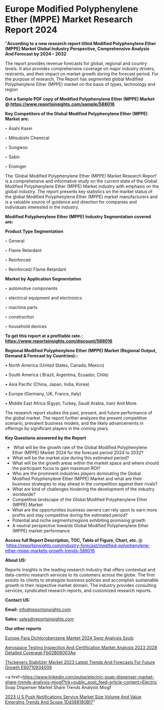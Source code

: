 # Europe Modified Polyphenylene Ether (MPPE) Market Research Report 2024

"<strong>According to a new research report titled Modified Polyphenylene Ether (MPPE) Market Global Industry Perspective, Comprehensive Analysis And Forecast by 2024 – 2032</strong>

The report provides revenue forecasts for global, regional and country levels. It also provides comprehensive coverage on major industry drivers, restraints, and their impact on market growth during the forecast period. For the purpose of research, The Report has segmented global Modified Polyphenylene Ether (MPPE) market on the basis of types, technology and region

<strong>Get a Sample PDF copy of Modified Polyphenylene Ether (MPPE) Market </strong><strong>@<a href=https://www.reportsinsights.com/sample/588016 style=color:#0000ff;> https://www.reportsinsights.com/sample/588016</a></strong></font>

<strong>Key Competitors of the Global Modified Polyphenylene Ether (MPPE) Market are:</strong>

‣ Asahi Kasei

‣ Mitsubishi Chemical

‣ Sungwoo

‣ Sabic

‣ Ensinger

The ‘Global Modified Polyphenylene Ether (MPPE) Market Research Report’ is a comprehensive and informative study on the current state of the Global Modified Polyphenylene Ether (MPPE) Market industry with emphasis on the global industry. The report presents key statistics on the market status of the global Modified Polyphenylene Ether (MPPE) market manufacturers and is a valuable source of guidance and direction for companies and individuals interested in the industry.

<strong>Modified Polyphenylene Ether (MPPE) Industry Segmentation covered are:</strong>

<strong>Product Type Segmentation</strong>

‣    General

‣ Flame Retardant

‣ Reinforced

‣ Reinforced/ Flame Retardant

<strong>Market by Application Segmentation</strong>

‣   automotive components

‣ electrical equipment and electronics

‣ machine parts

‣ construction

‣ household devices

<strong>To get this report at a profitable rate.: <a href=https://www.reportsinsights.com/discount/588016 style=color:#0000ff;>https://www.reportsinsights.com/discount/588016</a></strong></font>

<strong>Regional Modified Polyphenylene Ether (MPPE) Market (Regional Output, Demand &amp; Forecast by Countries):-</strong>

• North America (United States, Canada, Mexico)

• South America ( Brazil, Argentina, Ecuador, Chile)

• Asia Pacific (China, Japan, India, Korea)

• Europe (Germany, UK, France, Italy)

• Middle East Africa (Egypt, Turkey, Saudi Arabia, Iran) And More.

The research report studies the past, present, and future performance of the global market. The report further analyzes the present competitive scenario, prevalent business models, and the likely advancements in offerings by significant players in the coming years.

<strong>Key Questions answered by the Report</strong>
<ul>
  <li> What will be the growth rate of the Global Modified Polyphenylene Ether (MPPE) Market 2024 for the forecast period 2024 to 2032?</li>
  <li>What will be the market size during this estimated period?</li>
  <li>What will be the growth areas within the market space and where should the participant focus to gain maximum ROI?</li>
  <li>Who are the prominent industries players dominating the Global Modified Polyphenylene Ether (MPPE) Market and what are their business strategies to stay ahead in the competition against their rivals?</li>
  <li>What are kind of challenges hindering the development of the industry worldwide?</li>
  <li>Competitive landscape of the Global Modified Polyphenylene Ether (MPPE) Market</li>
  <li>What are the opportunities business owners can rely upon to earn more profits and stay competitive during the estimated period?</li>
  <li>Potential and niche segments/regions exhibiting promising growth</li>
  <li>A neutral perspective towards Global Modified Polyphenylene Ether (MPPE) market performance</li>
</ul>
<strong>Access full Report Description, TOC, Table of Figure, Chart, etc. </strong>@  <a href=https://reportsinsights.com/industry-forecast/modified-polyphenylene-ether-mppe-markets-growth-trends-588016 style=color:#0000ff;>https://reportsinsights.com/industry-forecast/modified-polyphenylene-ether-mppe-markets-growth-trends-588016</a></font>

<strong><strong>About US</strong>:</strong>

Reports Insights is the leading research industry that offers contextual and data-centric research services to its customers across the globe. The firm assists its clients to strategize business policies and accomplish sustainable growth in their respective market domain. The industry provides consulting services, syndicated research reports, and customized research reports.

<strong>Contact US:</strong>

<p class=""""><b>Email:</b> <a href=mailto:info@reportsinsights.com>info@reportsinsights.com</a></p>
<p class=""""><b>Sales:</b> <a href=mailto:sales@reportsinsights.com>sales@reportsinsights.com</a></p>

<strong>Our other reports</strong>

<a href=https://www.linkedin.com/pulse/europe-para-dichlorobenzene-market-2024-swot-analysis-sxulc/>Europe Para Dichlorobenzene Market 2024 Swot Analysis Sxulc</a>

<a href=https://medium.com/@achalwankhede15/aerospace-testing-inspection-and-certification-market-analysis-2023-2028-detailed-coverage-fb02b06003ae>Aerospace Testing Inspection And Certification Market Analysis 2023 2028 Detailed Coverage Fb02B06003Ae</a>

<a href=https://medium.com/@g65914336/thickeners-stabilizer-market-2023-latest-trends-and-forecasts-for-future-growth-e90710934009>Thickeners Stabilizer Market 2023 Latest Trends And Forecasts For Future Growth E90710934009</a>

<a href=https://www.linkedin.com/pulse/electric-soap-dispenser-market-share-trends-analysis-miogf?trk=public_post_feed-article-content>Electric Soap Dispenser Market Share Trends Analysis Miogf</a>

<a href=https://medium.com/@reportsinsights23/2023-u-s-push-notifications-service-market-size-volume-and-value-emerging-trends-and-scope-1dd388180bf7>2023 U S Push Notifications Service Market Size Volume And Value Emerging Trends And Scope 1Dd388180Bf7</a>"
